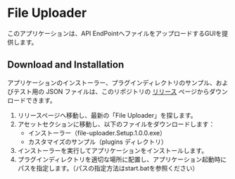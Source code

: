 # File Uploader

このアプリケーションは、API EndPointへファイルをアップロードするGUIを提供します。

## Download and Installation

アプリケーションのインストーラー、プラグインディレクトリのサンプル、およびテスト用の JSON ファイルは、このリポジトリの [リリース](https://github.com/zukio/file-uploader/releases) ページからダウンロードできます。

1. リリースページへ移動し、最新の「File Uploader」を探します。
2. アセットセクションに移動し、以下のファイルをダウンロードします：
   - インストーラー（file-uploader.Setup.1.0.0.exe）
   - カスタマイズのサンプル（plugins ディレクトリ）
3. インストーラーを実行してアプリケーションをインストールします。
4. プラグインディレクトリを適切な場所に配置し、アプリケーション起動時にパスを指定します。（パスの指定方法はstart.batを参照ください）

